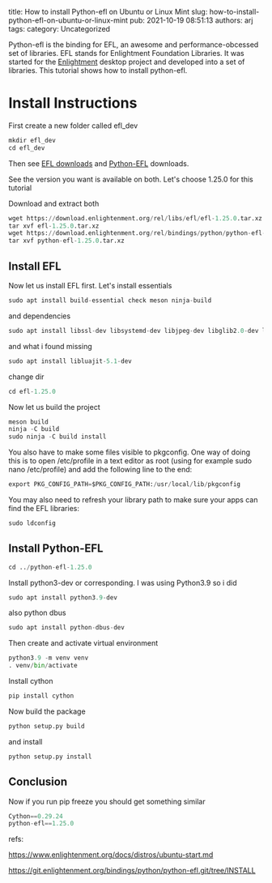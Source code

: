 title: How to install Python-efl on Ubuntu or Linux Mint
slug: how-to-install-python-efl-on-ubuntu-or-linux-mint
pub: 2021-10-19 08:51:13
authors: arj
tags: 
category: Uncategorized

Python-efl is the binding for EFL, an awesome and performance-obcessed set of libraries. EFL stands for Enlightment Foundation Libraries. It was started for the [Enlightment](https://www.enlightenment.org/) desktop project and developed into a set of libraries. This tutorial shows how to install python-efl.

Install Instructions
====================



First create a new folder called efl\_dev


```python
mkdir efl_dev
cd efl_dev

```


Then see [EFL downloads](https://download.enlightenment.org/rel/libs/efl/) and [Python-EFL](https://download.enlightenment.org/rel/bindings/python/) downloads.

See the version you want is available on both. Let's choose 1.25.0 for this tutorial

Download and extract both


```python
wget https://download.enlightenment.org/rel/libs/efl/efl-1.25.0.tar.xz
tar xvf efl-1.25.0.tar.xz
wget https://download.enlightenment.org/rel/bindings/python/python-efl-1.25.0.tar.xz
tar xvf python-efl-1.25.0.tar.xz

```

Install EFL
-----------



Now let us install EFL first. Let's install essentials


```python
sudo apt install build-essential check meson ninja-build

```


and dependencies


```python
sudo apt install libssl-dev libsystemd-dev libjpeg-dev libglib2.0-dev libgstreamer1.0-dev liblua5.2-dev libfreetype6-dev libfontconfig1-dev libfribidi-dev libavahi-client-dev libharfbuzz-dev libibus-1.0-dev libx11-dev libxext-dev libxrender-dev libgl1-mesa-dev libopenjp2-7-dev libwebp-dev libgif-dev libtiff5-dev libpoppler-dev libpoppler-cpp-dev libspectre-dev libraw-dev librsvg2-dev libudev-dev libmount-dev libdbus-1-dev libpulse-dev libsndfile1-dev libxcursor-dev libxcomposite-dev libxinerama-dev libxrandr-dev libxtst-dev libxss-dev libgstreamer-plugins-base1.0-dev doxygen libscim-dev libxdamage-dev libwebp-dev libunwind-dev

```


and what i found missing


```python
sudo apt install libluajit-5.1-dev

```


change dir


```python
cd efl-1.25.0

```


Now let us build the project


```python
meson build
ninja -C build
sudo ninja -C build install

```


You also have to make some files visible to pkgconfig. One way of doing this is to open /etc/profile in a text editor as root (using for example sudo nano /etc/profile) and add the following line to the end:


```python
export PKG_CONFIG_PATH=$PKG_CONFIG_PATH:/usr/local/lib/pkgconfig

```


You may also need to refresh your library path to make sure your apps can find the EFL libraries:


```python
sudo ldconfig

```

Install Python-EFL
------------------



```python
cd ../python-efl-1.25.0

```


Install python3-dev or corresponding. I was using Python3.9 so i did


```python
sudo apt install python3.9-dev

```


also python dbus


```python
sudo apt install python-dbus-dev

```


Then create and activate virtual environment


```python
python3.9 -m venv venv
. venv/bin/activate

```


Install cython


```python
pip install cython

```


Now build the package


```python
python setup.py build

```


and install


```python
python setup.py install

```

Conclusion
----------



Now if you run pip freeze you should get something similar


```python
Cython==0.29.24
python-efl==1.25.0

```


refs:

https://www.enlightenment.org/docs/distros/ubuntu-start.md

https://git.enlightenment.org/bindings/python/python-efl.git/tree/INSTALL

